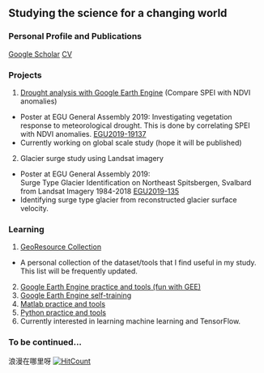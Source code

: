 ## Studying the science for a changing world
### Personal Profile and Publications
[Google Scholar](https://scholar.google.com/citations?user=hMKGuKwAAAAJ&hl=en) 
[CV](https://1drv.ms/b/s!AvqgDquKV4Lxknu1I_E36QEdHAdn?e=1ygBoc)  
### Projects
1. [Drought analysis with Google Earth Engine](https://github.com/fsn1995/Drought-Analysis) (Compare SPEI with NDVI anomalies) 
- Poster at EGU General Assembly 2019:
Investigating vegetation response to meteorological drought. This is done by correlating SPEI with NDVI anomalies. [EGU2019-19137](https://github.com/fsn1995/Drought-Analysis/blob/master/doc/EGU2019-19137_Drought%20Analysis.pdf) 
- Currently working on global scale study (hope it will be published)

2. Glacier surge study using Landsat imagery
- Poster at EGU General Assembly 2019:  
Surge Type Glacier Identification on Northeast Spitsbergen, Svalbard from Landsat Imagery 1984-2018 [EGU2019-135](https://github.com/fsn1995/fsn1995.github.io/blob/master/doc/Conference/EGU2019-135_Glacier%20Surge_Shunan.pdf)
- Identifying surge type glacier from reconstructed glacier surface velocity.

### Learning
1. [GeoResource Collection](https://fsn1995.github.io/GeoResource-Collection/)
- A personal collection of the dataset/tools that I find useful in my study. This list will be frequently updated.
2. [Google Earth Engine practice and tools (fun with GEE)](https://github.com/fsn1995/Fun-with-Google-Earth-Engine)
3. [Google Earth Engine self-training](https://github.com/fsn1995/Goolgle-Earth-Engine-self-training)
4. [Matlab practice and tools](https://github.com/fsn1995/MatlabFSN)
5. [Python practice and tools](https://github.com/fsn1995/PythonFSN)
6. Currently interested in learning machine learning and TensorFlow.
### To be continued...
浪漫在哪里呀 
[![HitCount](http://hits.dwyl.io/fsn1995/fsn1995githubio.svg)](http://hits.dwyl.io/fsn1995/fsn1995githubio)
